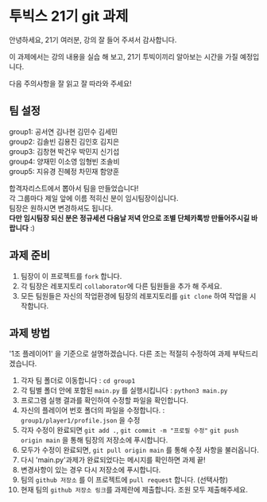 # 투빅스 21기 git 과제

안녕하세요, 21기 여러분, 강의 잘 들어 주셔서 감사합니다.

이 과제에서는 강의 내용을 실습 해 보고, 21기 투빅이끼리 알아보는 시간을 가질 예정입니다.

다음 주의사항을 잘 읽고 잘 따라와 주세요!

## 팀 설정
group1: 공서연 김나현 김민수 김세민<br>
group2: 김솔빈 김용진 김인호 김지은<br>
group3: 김창현 박건우 박민지 신기섭<br>
group4: 양재민 이소영 임형빈 조솔비<br>
group5: 지유경 진혜정 차민재 함양훈

합격자리스트에서 뽑아서 팀을 만들었습니다!<br>
각 그룹마다 제일 앞에 이름 적히신 분이 임시팀장이십니다.<br>
팀장은 원하시면 변경하셔도 됩니다.<br>
**다만 임시팀장 되신 분은 정규세션 다음날 저녁 안으로 조별 단체카톡방 만들어주시길 바랍니다** :)

## 과제 준비
1. 팀장이 이 프로젝트를 `fork` 합니다.
2. 각 팀장은 레포지토리 `collaborator`에 다른 팀원들을 추가 해 주세요.
3. 모든 팀원들은 자신의 작업환경에 팀장의 레포지토리를 `git clone` 하여 작업을 시작합니다.
   

## 과제 방법
'1조 플레이어1' 을 기준으로 설명하겠습니다. 다른 조는 적절히 수정하여 과제 부탁드리겠습니다.
1. 각자 팀 폴더로 이동합니다 : `cd group1`
2. 각 팀별 폴더 안에 포함된 `main.py` 를 실행시킵니다 : `python3 main.py`
3. 프로그램 실행 결과를 확인하여 수정할 파일을 확인합니다.
4. 자신의 플레이어 번호 폴더의 파일을 수정합니다. : `group1/player1/profile.json` 을 수정
5. 각자 수정이 완료되면 `git add .`, `git commit -m "프로필 수정"` `git push origin main` 을 통해 팀장의 저장소에 푸시합니다.
6. 모두가 수정이 완료되면,  `git pull origin main` 를 통해 수정 사항을 불러옵니다.
7. 다시 'main.py'과제가 완료되었다는 메시지를 확인하면 과제 끝!
8. 변경사항이 있는 경우 다시 저장소에 푸시합니다.
9. 팀의 `github 저장소` 를 이 프로젝트에 `pull request` 합니다. (선택사항)
10. 현재 팀의 `github 저장소 링크`를 과제란에 제출합니다. 조원 모두 제출해주세요.
